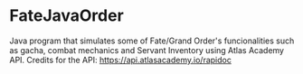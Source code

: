 # FateJavaOrder
Java program that simulates some of Fate/Grand Order's funcionalities such as gacha, combat mechanics and Servant Inventory using Atlas Academy API.
Credits for the API: https://api.atlasacademy.io/rapidoc
